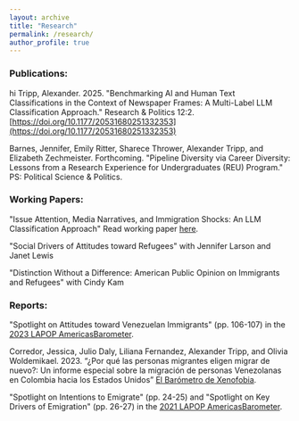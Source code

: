 ```yaml
---
layout: archive
title: "Research"
permalink: /research/
author_profile: true
---
```


### Publications: 
hi
Tripp, Alexander. 2025. "Benchmarking AI and Human Text Classifications in the Context of Newspaper Frames: A Multi-Label LLM Classification Approach." Research & Politics 12:2. [https://doi.org/10.1177/20531680251332353](https://doi.org/10.1177/20531680251332353) 

Barnes, Jennifer, Emily Ritter, Sharece Thrower, Alexander Tripp, and Elizabeth Zechmeister. Forthcoming. "Pipeline Diversity via Career Diversity: Lessons from a Research Experience for Undergraduates (REU) Program." PS: Political Science & Politics.

### Working Papers: 
"Issue Attention, Media Narratives, and Immigration Shocks: An LLM Classification Approach" Read working paper [here](https://doi.org/10.31219/osf.io/2ytxf). 

"Social Drivers of Attitudes toward Refugees" with Jennifer Larson and Janet Lewis

"Distinction Without a Difference: American Public Opinion on Immigrants and Refugees" with Cindy Kam

### Reports:

"Spotlight on Attitudes toward Venezuelan Immigrants" (pp. 106-107) in the [2023 LAPOP AmericasBarometer](https://www.vanderbilt.edu/lapop/ab2023/AB2023-Pulse-of-Democracy-final-20231205.pdf).

Corredor, Jessica, Julio Daly, Liliana Fernandez, Alexander Tripp, and Olivia Woldemikael. 2023. “¿Por qué las personas migrantes eligen migrar de nuevo?: Un informe especial sobre la migración de personas Venezolanas en Colombia hacia los Estados Unidos” [El Barómetro de Xenofobia](https://ugc.production.linktr.ee/d0a40b2b-81c5-4e76-999c-36c16e45bd14_Informe-Darie-n--Por-que--las-personas-migrantes-eligen-migrar-de-nuevo--2023--1-.pdf).

"Spotlight on Intentions to Emigrate" (pp. 24-25) and "Spotlight on Key Drivers of Emigration" (pp. 26-27) 
in the [2021 LAPOP AmericasBarometer](https://www.vanderbilt.edu/lapop/ab2021/2021_LAPOP_AmericasBarometer_2021_Pulse_of_Democracy.pdf). 
